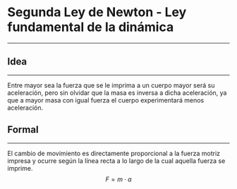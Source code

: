 # Segunda Ley de Newton - Ley fundamental de la dinámica
***
## Idea
***
Entre mayor sea la fuerza que se le imprima a un cuerpo mayor será su aceleración, pero sin olvidar que la masa es inversa a dicha aceleración, ya que a mayor masa con igual fuerza el cuerpo experimentará menos aceleración.

## Formal
***
El cambio de movimiento es directamente proporcional a la fuerza motriz impresa y ocurre según la línea recta a lo largo de la cual aquella fuerza se imprime.
$$ F= m \cdot a
$$